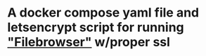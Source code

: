 # A docker compose yaml file and letsencrypt script for running ["Filebrowser"](https://github.com/filebrowser/filebrowser) w/proper ssl


